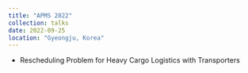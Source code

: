```yaml
---
title: "APMS 2022"
collection: talks
date: 2022-09-25
location: "Gyeongju, Korea"
---
```


* Rescheduling Problem for Heavy Cargo Logistics with Transporters
